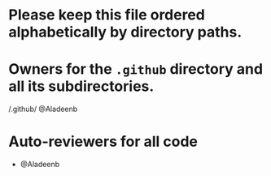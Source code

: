 # **Please** keep this file ordered alphabetically by directory paths.

# Owners for the `.github` directory and all its subdirectories.
/.github/ @Aladeenb

# Auto-reviewers for all code
* @Aladeenb
